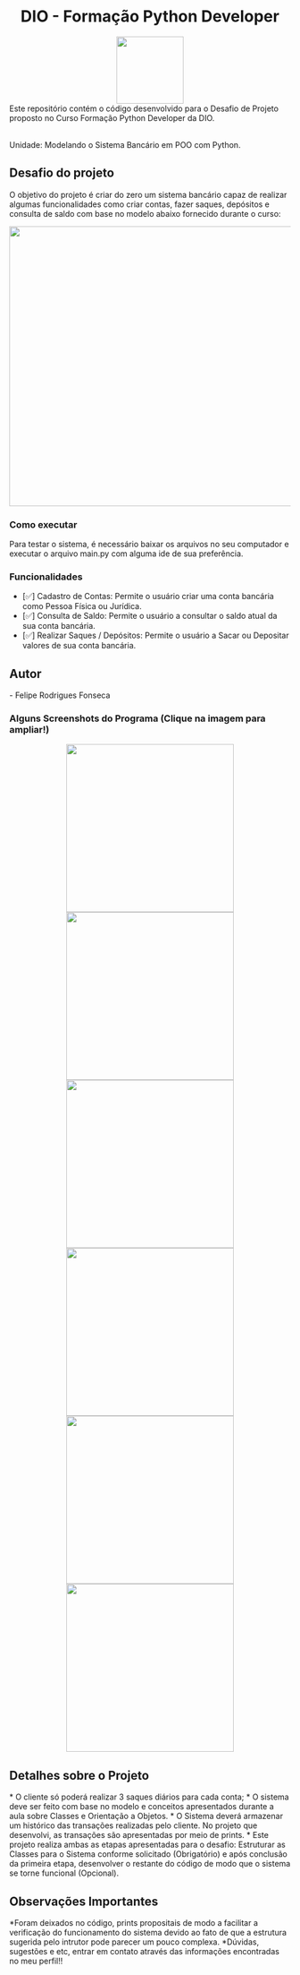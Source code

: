 <h1 align="center"> DIO - Formação Python Developer</h1>

<div align="center">
<a href="https://www.dio.me/"><img src="https://hermes.digitalinnovation.one/assets/diome/logo-full.svg" align="center" height="120" width="120" ></a> <br>

</div>
Este repositório contém o código desenvolvido para o Desafio de Projeto proposto no Curso Formação Python Developer da DIO.
<br><br>

Unidade: Modelando o Sistema Bancário em POO com Python. <br>

<h2 id="DesafioDeProjeto">Desafio do projeto</h2>

O objetivo do projeto é criar do zero um sistema bancário capaz de realizar algumas funcionalidades como criar contas, fazer saques, depósitos e
consulta de saldo com base no modelo abaixo fornecido durante o curso:

<div align="center">
<img src="https://github.com/FelRFDev/FormacaoPythonDeveloperDIO/assets/89205473/96f799be-6bd1-466d-8949-7e69ad7850bb" align="center" height="500" width="700" ></a> <br>

</div>

<h3 id="ComoExecutar">Como executar</h3>

Para testar o sistema, é necessário baixar os arquivos no seu computador e executar o arquivo main.py com alguma ide de sua preferência.

<h3 id="Funcionalidades">Funcionalidades</h3>

- [✅] Cadastro de Contas: Permite o usuário criar uma conta bancária como Pessoa Física ou Jurídica.
- [✅] Consulta de Saldo: Permite o usuário a consultar o saldo atual da sua conta bancária.
- [✅] Realizar Saques / Depósitos: Permite o usuário a Sacar ou Depositar valores de sua conta bancária.

<h2 id="autor">Autor</h2>
- Felipe Rodrigues Fonseca

<h3 id="ComoExecutar">Alguns Screenshots do Programa (Clique na imagem para ampliar!)</h3>
<div align="center">
<img src="https://github.com/FelRFDev/FormacaoPythonDeveloperDIO/assets/89205473/432f79ab-995e-4aed-9093-604d2bc6e65c" align="center" height="300" width="300" >
<img src="https://github.com/FelRFDev/FormacaoPythonDeveloperDIO/assets/89205473/bf462fee-d319-467c-9f68-37529b808cde" align="center" height="300" width="300" ></a> <br>
<img src="https://github.com/FelRFDev/FormacaoPythonDeveloperDIO/assets/89205473/f07ec9fc-4594-4f70-b0d6-a8b7731e1422" align="center" height="300" width="300" >
<img src="https://github.com/FelRFDev/FormacaoPythonDeveloperDIO/assets/89205473/45a0f931-1d3e-4611-9b6d-9df3235eea44" align="center" height="300" width="300" ></a> <br>
<img src="https://github.com/FelRFDev/FormacaoPythonDeveloperDIO/assets/89205473/1c5e4c5c-01f7-4356-896e-72b5e0de55db" align="center" height="300" width="300" >  
<img src="https://github.com/FelRFDev/FormacaoPythonDeveloperDIO/assets/89205473/d4a5282f-744e-4283-a586-1cea4e8c1306" align="center" height="300" width="300" ></a> <br>
</div>

<h2 id="autor">Detalhes sobre o Projeto</h2>
* O cliente só poderá realizar 3 saques diários para cada conta;
* O sistema deve ser feito com base no modelo e conceitos apresentados durante a aula sobre Classes e Orientação a Objetos.
* O Sistema deverá armazenar um histórico das transações realizadas pelo cliente. No projeto que desenvolvi, as transações são apresentadas por meio de prints.
* Este projeto realiza ambas as etapas apresentadas para o desafio: Estruturar as Classes para o Sistema conforme solicitado (Obrigatório) e após
conclusão da primeira etapa, desenvolver o restante do código de modo que o sistema se torne funcional (Opcional).

<h2 id="autor">Observações Importantes</h2>
*Foram deixados no código, prints propositais de modo a facilitar a verificação do funcionamento do sistema devido ao fato de que
a estrutura sugerida pelo intrutor pode parecer um pouco complexa.
*Dúvidas, sugestões e etc, entrar em contato através das informações encontradas no meu perfil!!

